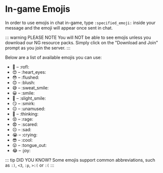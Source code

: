 # In-game Emojis

In order to use emojis in chat in-game, type `:specified_emoji:` inside your message and the emoji will appear once sent in chat.

::: warning PLEASE NOTE
You will NOT be able to see emojis unless you download our NG resource packs. Simply click on the "Download and Join" prompt as you join the server.
:::

Below are a list of available emojis you can use:

* 🤣 – :​rofl:
* 😍 – :​heart_eyes:
* 😳 – :​flushed:
* 😊 – :​blush:
* 😅 – :​sweat_smile:
* 😀 – :​smile:
* 🙂 – :​slight_smile:
* 😏 – :​smirk:
* 😐 – :​unamused:
* 🤔 – :​thinking:
* 😡 – :​rage:
* 😨 – :​scared:
* ☹️ – :​sad:
* 😭 – :​crying:
* 😎 – :​cool:
* 😛 – :​tongue_out:
* 😂 – :​joy:

::: tip DID YOU KNOW?
Some emojis support common abbreviations, such as `:)`, `<3`, `:p`, `>:(` or `:(`
:::
